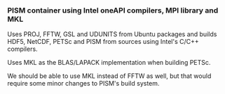 ### PISM container using Intel oneAPI compilers, MPI library and MKL

Uses PROJ, FFTW, GSL and UDUNITS from Ubuntu packages and builds HDF5,
NetCDF, PETSc and PISM from sources using Intel's C/C++ compilers.

Uses MKL as the BLAS/LAPACK implementation when building PETSc.

We should be able to use MKL instead of FFTW as well, but that would
require some minor changes to PISM's build system.
